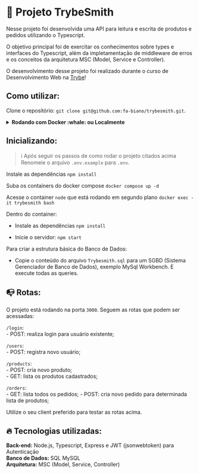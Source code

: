 # :hammer: Projeto TrybeSmith

Nesse projeto foi desenvolvida uma API para leitura e escrita de produtos e pedidos utilizando o Typescript.

O objetivo principal foi de exercitar os conhecimentos sobre types e interfaces do Typescript, além da impletamentação de middleware de erros e os conceitos da arquitetura MSC (Model, Service e Controller).

O desenvolvimento desse projeto foi realizado durante o curso de Desenvolvimento Web na [Trybe](https://www.betrybe.com/)!

## Como utilizar:

Clone o repositório: `git clone git@github.com:fa-biano/trybesmith.git`.

<details>
  <summary><strong>Rodando com Docker :whale: ou Localmente</strong></summary>
  
  ## 👉 Com Docker
   **⚠ Antes de começar, seu docker-compose precisa estar na versão 1.29 ou superior. [Veja aqui](https://www.digitalocean.com/community/tutorials/how-to-install-and-use-docker-compose-on-ubuntu-20-04-pt) ou [na documentação](https://docs.docker.com/compose/install/) como instalá-lo. No primeiro artigo, você pode substituir onde está com `1.26.0` por `1.29.2`.**
   
   > Rode o serviço `node` com o comando `docker-compose up -d`.
  - Esse serviço irá inicializar um container chamado `trybesmith` e outro chamado `trybesmith_db`.
  - A partir daqui você pode rodar o container via CLI ou abri-lo no VS Code.
  
   > :information_source: Use o comando `docker exec -it trybesmith bash`.
   
  - Ele te dará acesso ao terminal interativo do container criado pelo compose, que está rodando em segundo plano.

  > :information_source: Instale as dependências [**Caso existam**] com `npm install`
  
  - **⚠ Atenção:** Caso opte por utilizar o Docker, **TODOS** os comandos disponíveis no `package.json` (npm start, npm test, npm run dev, ...) devem ser executados **DENTRO** do container, ou seja, no terminal que aparece após a execução do comando `docker exec` citado acima. 
  
  ## 👉 Sem Docker

  > :information_source: Instale as dependências [**Caso existam**] com `npm install`
  
  - ✨ **Dica:** Para rodar o projeto desta forma, obrigatoriamente você deve ter o `node` instalado em seu computador.
  - ✨ **Dica:** O projeto espera que a versão do `node` utilizada seja a 16.

  <br>  
</details>

## Inicializando:
  > :information_source: Após seguir os passos de como rodar o projeto citados acima
  Renomeie o arquivo `.env.example` para `.env`.
  
  Instale as dependências `npm install`

  Suba os containers do docker compose `docker compose up -d`

  Acesse o container `node` que está rodando em segundo plano `docker exec -it trybesmith bash`

  Dentro do container: 
  - Instale as dependências `npm install`

  - Inicie o servidor: `npm start`

  Para criar a estrutura básica do Banco de Dados:
  - Copie o conteúdo do arquivo `Trybesmith.sql` para um SGBD (Sistema Gerenciador de Banco de Dados), exemplo MySql Workbench. E execute todas as queries.

## :mailbox_with_no_mail: Rotas:

O projeto está rodando na porta `3000`. Seguem as rotas que podem ser acessadas:

  `/login`: </br>
    - POST: realiza login para usuário existente;

  `/users`: </br>
    - POST: registra novo usuário;

  `/products`: </br>
    - POST: cria novo produto; </br>
    - GET: lista os produtos cadastrados;
    
  `/orders`: </br>
    - GET: lista todos os pedidos;
    - POST: cria novo pedido para determinada lista de produtos; </br>

Utilize o seu client preferido para testar as rotas acima.

## :fire: Tecnologias utilizadas:

  **Back-end:** Node.js, Typescript, Express e JWT (jsonwebtoken) para Autenticação </br>
  **Banco de Dados:** SQL MySQL </br>
  **Arquitetura:** MSC (Model, Service, Controller)
